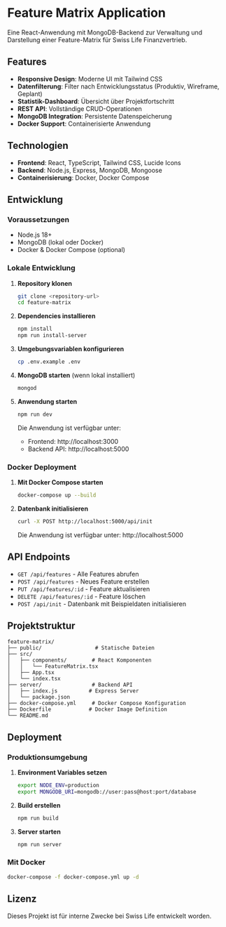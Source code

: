 # Feature Matrix Application

Eine React-Anwendung mit MongoDB-Backend zur Verwaltung und Darstellung einer Feature-Matrix für Swiss Life Finanzvertrieb.

## Features

- **Responsive Design**: Moderne UI mit Tailwind CSS
- **Datenfilterung**: Filter nach Entwicklungsstatus (Produktiv, Wireframe, Geplant)
- **Statistik-Dashboard**: Übersicht über Projektfortschritt
- **REST API**: Vollständige CRUD-Operationen
- **MongoDB Integration**: Persistente Datenspeicherung
- **Docker Support**: Containerisierte Anwendung

## Technologien

- **Frontend**: React, TypeScript, Tailwind CSS, Lucide Icons
- **Backend**: Node.js, Express, MongoDB, Mongoose
- **Containerisierung**: Docker, Docker Compose

## Entwicklung

### Voraussetzungen

- Node.js 18+
- MongoDB (lokal oder Docker)
- Docker & Docker Compose (optional)

### Lokale Entwicklung

1. **Repository klonen**
   ```bash
   git clone <repository-url>
   cd feature-matrix
   ```

2. **Dependencies installieren**
   ```bash
   npm install
   npm run install-server
   ```

3. **Umgebungsvariablen konfigurieren**
   ```bash
   cp .env.example .env
   ```

4. **MongoDB starten** (wenn lokal installiert)
   ```bash
   mongod
   ```

5. **Anwendung starten**
   ```bash
   npm run dev
   ```

   Die Anwendung ist verfügbar unter:
   - Frontend: http://localhost:3000
   - Backend API: http://localhost:5000

### Docker Deployment

1. **Mit Docker Compose starten**
   ```bash
   docker-compose up --build
   ```

2. **Datenbank initialisieren**
   ```bash
   curl -X POST http://localhost:5000/api/init
   ```

   Die Anwendung ist verfügbar unter: http://localhost:5000

## API Endpoints

- `GET /api/features` - Alle Features abrufen
- `POST /api/features` - Neues Feature erstellen
- `PUT /api/features/:id` - Feature aktualisieren
- `DELETE /api/features/:id` - Feature löschen
- `POST /api/init` - Datenbank mit Beispieldaten initialisieren

## Projektstruktur

```
feature-matrix/
├── public/                 # Statische Dateien
├── src/
│   ├── components/        # React Komponenten
│   │   └── FeatureMatrix.tsx
│   ├── App.tsx
│   └── index.tsx
├── server/                # Backend API
│   ├── index.js          # Express Server
│   └── package.json
├── docker-compose.yml     # Docker Compose Konfiguration
├── Dockerfile            # Docker Image Definition
└── README.md
```

## Deployment

### Produktionsumgebung

1. **Environment Variables setzen**
   ```bash
   export NODE_ENV=production
   export MONGODB_URI=mongodb://user:pass@host:port/database
   ```

2. **Build erstellen**
   ```bash
   npm run build
   ```

3. **Server starten**
   ```bash
   npm run server
   ```

### Mit Docker

```bash
docker-compose -f docker-compose.yml up -d
```

## Lizenz

Dieses Projekt ist für interne Zwecke bei Swiss Life entwickelt worden.
